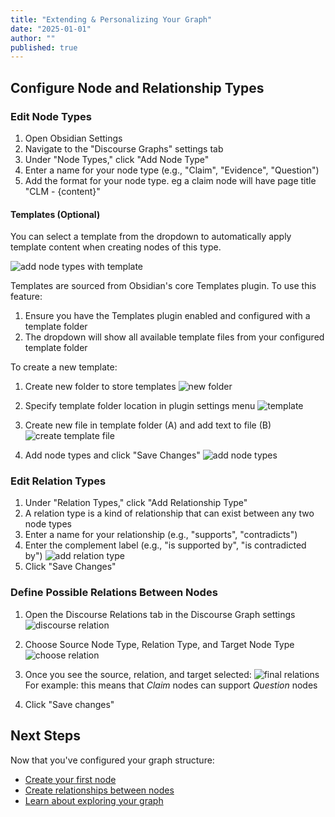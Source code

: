 ```yaml
---
title: "Extending & Personalizing Your Graph"
date: "2025-01-01"
author: ""
published: true
---
```


## Configure Node and Relationship Types

### Edit Node Types

1. Open Obsidian Settings
2. Navigate to the "Discourse Graphs" settings tab
3. Under "Node Types," click "Add Node Type"
4. Enter a name for your node type (e.g., "Claim", "Evidence", "Question")
5. Add the format for your node type. eg a claim node will have page title "CLM - {content}"

#### Templates (Optional)
You can select a template from the dropdown to automatically apply template content when creating nodes of this type.

![add node types with template](https://firebasestorage.googleapis.com/v0/b/firescript-577a2.appspot.com/o/imgs%2Fapp%2Fdiscourse-graphs%2FHMg_Tq6qiR.png?alt=media&token=69828bfc-c939-41b0-abd4-2cc8931c5a38)

Templates are sourced from Obsidian's core Templates plugin. To use this feature:
1. Ensure you have the Templates plugin enabled and configured with a template folder
2. The dropdown will show all available template files from your configured template folder

To create a new template:
1. Create new folder to store templates
![new folder](https://firebasestorage.googleapis.com/v0/b/firescript-577a2.appspot.com/o/imgs%2Fapp%2Fdiscourse-graphs%2FyTtJ1a0iI2.png?alt=media&token=b5d09b10-f170-47cd-a239-ee5f7acd89dc)

2. Specify template folder location in plugin settings menu
![template](https://firebasestorage.googleapis.com/v0/b/firescript-577a2.appspot.com/o/imgs%2Fapp%2Fdiscourse-graphs%2FhzZg_GJXY9.png?alt=media&token=508c8d19-1f13-4fb3-adf1-898dcf694f08)

3. Create new file in template folder (A) and add text to file (B)
![create template file](https://firebasestorage.googleapis.com/v0/b/firescript-577a2.appspot.com/o/imgs%2Fapp%2Fdiscourse-graphs%2FtTr9vOnXnX.png?alt=media&token=dda1fe25-3ccf-42b4-8f3c-1cd29f82c3f7)

4. Add node types and click "Save Changes"
![add node types](https://firebasestorage.googleapis.com/v0/b/firescript-577a2.appspot.com/o/imgs%2Fapp%2Fdiscourse-graphs%2FYRZ6ocI_d-.png?alt=media&token=c623bec7-02bd-42b4-a994-cd1c40a54d82)

### Edit Relation Types

1. Under "Relation Types," click "Add Relationship Type"
2. A relation type is a kind of relationship that can exist between any two node types
3. Enter a name for your relationship (e.g., "supports", "contradicts")
4. Enter the complement label (e.g., "is supported by", "is contradicted by")
![add relation type](https://firebasestorage.googleapis.com/v0/b/firescript-577a2.appspot.com/o/imgs%2Fapp%2Fdiscourse-graphs%2Fjk367dcO_K.png?alt=media&token=22d74e9f-882c-434b-8b50-afd7a754fb2b)
5. Click "Save Changes"

### Define Possible Relations Between Nodes

1. Open the Discourse Relations tab in the Discourse Graph settings
![discourse relation](https://firebasestorage.googleapis.com/v0/b/firescript-577a2.appspot.com/o/imgs%2Fapp%2Fdiscourse-graphs%2FNgm7Ha4Ul5.png?alt=media&token=a933bd3a-d9a6-42c1-9c6e-d779d41c7ebf)

2. Choose Source Node Type, Relation Type, and Target Node Type
![choose relation](https://firebasestorage.googleapis.com/v0/b/firescript-577a2.appspot.com/o/imgs%2Fapp%2Fdiscourse-graphs%2FlflJBkfdaK.png?alt=media&token=5de9617c-6099-46e8-931f-feafc604cabb)

3. Once you see the source, relation, and target selected:
![final relations](https://firebasestorage.googleapis.com/v0/b/firescript-577a2.appspot.com/o/imgs%2Fapp%2Fdiscourse-graphs%2FycPW-N-rY8.png?alt=media&token=54867be2-9030-4c6c-82d2-b96069e52d81)
For example: this means that *Claim* nodes can support *Question* nodes

4. Click "Save changes"

## Next Steps

Now that you've configured your graph structure:
- [Create your first node](./creating-discourse-nodes)
- [Create relationships between nodes](./creating-discourse-relationships)
- [Learn about exploring your graph](./exploring-discourse-graph) 